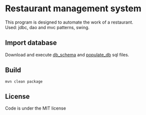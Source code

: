 # Restaurant management system
This program is designed to automate the work of a restaurant.  
Used: jdbc, dao and mvc patterns, swing.

## Import database
Download and execute [db_schema](./sql/db_schema.sql) and [populate_db](/sql/populate_db.sql) sql files.

## Build
    mvn clean package
    
## License
Code is under the MIT license
